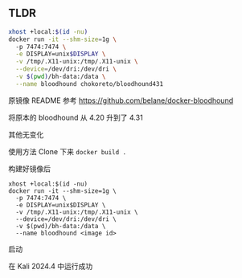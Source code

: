## TLDR
```sh
xhost +local:$(id -nu)
docker run -it --shm-size=1g \     
  -p 7474:7474 \
  -e DISPLAY=unix$DISPLAY \
  -v /tmp/.X11-unix:/tmp/.X11-unix \
  --device=/dev/dri:/dev/dri \
  -v $(pwd)/bh-data:/data \
  --name bloodhound chokoreto/bloodhound431
```

原镜像 README 参考 https://github.com/belane/docker-bloodhound

将原本的 bloodhound 从 4.20 升到了 4.31

其他无变化

使用方法 Clone 下来 `docker build .`

构建好镜像后

```shell
xhost +local:$(id -nu)
docker run -it --shm-size=1g \
  -p 7474:7474 \
  -e DISPLAY=unix$DISPLAY \
  -v /tmp/.X11-unix:/tmp/.X11-unix \
  --device=/dev/dri:/dev/dri \
  -v $(pwd)/bh-data:/data \
  --name bloodhound <image id>
```
启动

在 Kali 2024.4 中运行成功
